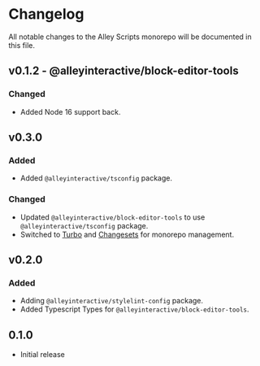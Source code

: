 # Changelog

All notable changes to the Alley Scripts monorepo will be documented in this file.

## v0.1.2 - @alleyinteractive/block-editor-tools

### Changed

- Added Node 16 support back.

## v0.3.0

### Added

- Added `@alleyinteractive/tsconfig` package.

### Changed

- Updated `@alleyinteractive/block-editor-tools` to use `@alleyinteractive/tsconfig` package.
- Switched to [Turbo](https://turbo.build/) and
  [Changesets](https://github.com/changesets/changesets) for monorepo
  management.

## v0.2.0

### Added

- Adding `@alleyinteractive/stylelint-config` package.
- Added Typescript Types for `@alleyinteractive/block-editor-tools`.

## 0.1.0

- Initial release

